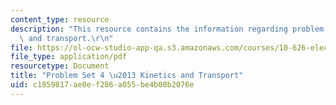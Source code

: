```yaml
---
content_type: resource
description: "This resource contains the information regarding problem set 4 kinetics\
  \ and transport.\r\n"
file: https://ol-ocw-studio-app-qa.s3.amazonaws.com/courses/10-626-electrochemical-energy-systems-spring-2014/c1859817ae0ef286a055be4b00b2076e_MIT10_626S14_PSet_4_2014.pdf
file_type: application/pdf
resourcetype: Document
title: "Problem Set 4 \u2013 Kinetics and Transport"
uid: c1859817-ae0e-f286-a055-be4b00b2076e
---
```

